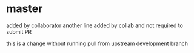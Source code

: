 # master
added by collaborator
another line added by collab and not required to submit PR

this is a change without running pull from upstream development branch

